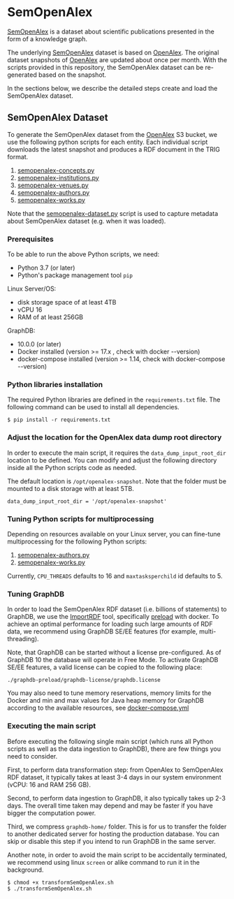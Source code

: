 # SemOpenAlex
[SemOpenAlex](https://semopenalex.org) is a dataset about scientific publications presented in the form of a knowledge graph. 

The underlying [SemOpenAlex](https://semopenalex.org) dataset is based on [OpenAlex](https://docs.openalex.org). The original dataset snapshots of [OpenAlex](https://docs.openalex.org/download-snapshot) are updated about once per month. With the scripts provided in this repository, the SemOpenAlex
dataset can be re-generated based on the snapshot.

In the sections below, we describe the detailed steps create and load the SemOpenAlex dataset.

## SemOpenAlex Dataset

To generate the SemOpenAlex dataset from the [OpenAlex](https://openalex.s3.amazonaws.com/browse.html) S3 bucket,
we use the following python scripts for each entity. Each individual script downloads the latest snapshot and
produces a RDF document in the TRIG format.

1. [semopenalex-concepts.py](./transformation-scripts/semopenalex-concepts.py)
2. [semopenalex-institutions.py](./transformation-scripts/semopenalex-institutions.py)
3. [semopenalex-venues.py](./transformation-scripts/semopenalex-venues.py)
4. [semopenalex-authors.py](./transformation-scripts/semopenalex-authors.py)
5. [semopenalex-works.py](./transformation-scripts/semopenalex-works.py)

Note that the [semopenalex-dataset.py](./transformation-scripts/semopenalex-dataset.py) script is used to capture metadata about SemOpenAlex dataset (e.g. when it was loaded).

### Prerequisites 

To be able to run the above Python scripts, we need:
- Python 3.7 (or later)
- Python's package management tool `pip`

Linux Server/OS: 
- disk storage space of at least 4TB
- vCPU 16
- RAM of at least 256GB

GraphDB:
- 10.0.0 (or later)
- Docker installed (version >= 17.x , check with docker --version)
- docker-compose installed (version >= 1.14, check with docker-compose --version)

### Python libraries installation 

The required Python libraries are defined in the `requirements.txt` file. The following command can be used to install all dependencies.

```
$ pip install -r requirements.txt
```

### Adjust the location for the OpenAlex data dump root directory
In order to execute the main script, 
it requires the `data_dump_input_root_dir` location to be defined. You can modify and adjust the following directory inside all the Python scripts code as needed.

The default location is `/opt/openalex-snapshot`. Note that the folder must be mounted to a disk storage with at least 5TB. 

```
data_dump_input_root_dir = '/opt/openalex-snapshot'
```

### Tuning Python scripts for multiprocessing
Depending on resources available on your Linux server, you can fine-tune multiprocessing for the following Python scripts:

1. [semopenalex-authors.py](./transformation-scripts/semopenalex-authors.py)
2. [semopenalex-works.py](./transformation-scripts/semopenalex-works.py) 

Currently, `CPU_THREADS` defaults to 16 and `maxtasksperchild` id defaults to 5.


### Tuning GraphDB  
In order to load the SemOpenAlex RDF dataset (i.e. billions of statements) to GraphDB, 
we use the [ImportRDF](https://graphdb.ontotext.com/documentation/10.0/loading-data-using-importrdf.html) tool, 
specifically [preload](https://graphdb.ontotext.com/documentation/10.0/loading-data-using-importrdf.html#preload-command-line-options) with docker.
To achieve an optimal performance for loading such large amounts of RDF data, we recommend using GraphDB SE/EE features (for example, multi-threading).

Note, that GraphDB can be started without a license pre-configured. As of GraphDB 10 the database will operate in Free Mode. 
To activate GraphDB SE/EE features, a valid license can be copied to the following place:

```
./graphdb-preload/graphdb-license/graphdb.license
```

You may also need to tune memory reservations, memory limits for the Docker and 
min and max values for Java heap memory for GraphDB according to the available resources, see [docker-compose.yml](./graphdb-preload/docker-compose.yml)


### Executing the main script

Before executing the following single main script (which runs all Python scripts as well as the data ingestion to GraphDB), there are few things you need to consider.

First, to perform data transformation step: from OpenAlex to SemOpenAlex RDF dataset, 
it typically takes at least 3-4 days in our system environment (vCPU: 16 and RAM 256 GB).

Second, to perform data ingestion to GraphDB, it also typically takes up 2-3 days. 
The overall time taken may depend and may be faster if you have bigger the computation power.

Third, we compress `graphdb-home/` folder. 
This is for us to transfer the folder to another dedicated server for hosting the production database. 
You can skip or disable this step if you intend to run GraphDB in the same server.

Another note, in order to avoid the main script to be accidentally terminated, 
we recommend using linux `screen` or alike command to run it in the background. 

```
$ chmod +x transformSemOpenAlex.sh
$ ./transformSemOpenAlex.sh
```
